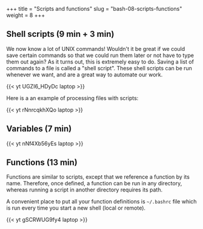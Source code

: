 +++
title = "Scripts and functions"
slug = "bash-08-scripts-functions"
weight = 8
+++

## Shell scripts (9 min + 3 min)

We now know a lot of UNIX commands! Wouldn't it be great if we could save certain commands so that we
could run them later or not have to type them out again? As it turns out, this is extremely easy to
do. Saving a list of commands to a file is called a "shell script". These shell scripts can be run
whenever we want, and are a great way to automate our work.

<!-- ~~~ {.bash} -->
<!-- $ cd ~/Desktop/data-shell/molecules -->
<!-- $ nano process.sh -->
<!-- 	#!/bin/bash         # this is called sha-bang; can be omitted for generic (bash/csh/tcsh) commands -->
<!-- 	echo Looking into file octane.pdb -->
<!-- 	head -15 octane.pdb | tail -5       # what does it do? -->
<!-- $ bash process.sh   # the script ran! -->
<!-- ~~~ -->

<!-- Alternatively, you can change file permissions: -->

<!-- ~~~ {.bash} -->
<!-- $ chmod u+x process.sh -->
<!-- $ ./process.sh -->
<!-- ~~~ -->

<!-- Let's pass an arbitrary file to it: -->
<!-- ~~~ {.bash} -->
<!-- $ nano process.sh -->
<!-- 	#!/bin/bash -->
<!-- 	echo Looking into file $1       # $1 means the first argument to the script -->
<!--     head -15 $1 | tail -5 -->
<!-- $ ./process cubane.pdb -->
<!-- $ ./process propane.pdb -->
<!-- ~~~ -->

<!-- * head -15 "$1" | tail -5     # placing in double-quotes lets us pass filenames with spaces -->
<!-- * head $2 $1 | tail $3        # what will this do? -->
<!-- * $# holds the number of command-line arguments -->
<!-- * $@ means all command-lines arguments to the script (words in a string) -->

<!-- > **Quiz 11:** script.sh in molecules Users/nelle/molecules. -->

<!-- > **Exercise:** write a script that takes any number of filenames, e.g., "scriptName.sh cubane.pdb -->
<!-- > propane.pdb", for each file prints the number of lines and its first five lines, and separates the -->
<!-- > output from different files by an empty line. -->

<!-- 08-scripts.mkv -->
{{< yt UGZI6_HDyDc laptop >}}

Here is a an example of processing files with scripts:

<!-- 08-script-molecules.mkv -->
{{< yt rNnrcqkhXQo laptop >}}






<!-- ## If statements -->

<!-- Let's write and run the following script: -->

<!-- ~~~ {.bash} -->
<!-- $ nano check.sh -->
<!--     for f in $@ -->
<!--     do -->
<!--       if [ -e $f ]      # make sure to have spaces around each bracket! -->
<!--       then -->
<!--         echo $f exists -->
<!--       else -->
<!--         echo $f does not exist -->
<!--       fi -->
<!--     done -->
<!-- $ chmod u+x check.sh -->
<!-- $ ./check.sh a b c check.sh -->
<!-- ~~~ -->

<!-- * Full syntax is: -->

<!-- ~~~ {.bash} -->
<!-- if [ condition1 ] -->
<!-- then -->
<!--   command 1 -->
<!--   command 2 -->
<!--   command 3 -->
<!-- elif [ condition2 ] -->
<!-- then -->
<!--   command 4 -->
<!--   command 5 -->
<!-- else -->
<!--   default command -->
<!-- fi -->
<!-- ~~~ -->

<!-- Some examples of conditions (**make sure to have spaces around each bracket!**): -->

<!-- * [ $myvar == 'text' ] checks if variable is equal to 'text' -->
<!-- * [ $myvar == number ] checks if variable is equal to number -->
<!-- * [ -e fileOrDirName ] checks if fileOrDirName exists -->
<!-- * [ -d name ] checks if name is a directory -->
<!-- * [ -f name ] checks if name is a file -->
<!-- * [ -s name ] checks if file name has length greater than 0 -->

<!-- > **Exercise:** write a script that complains when it does not receive arguments. -->



## Variables (7 min)

<!-- We already saw variables that were specific to scripts ($1, $@, ...) and to loops ($file). Variables can be used -->
<!-- outside of scripts: -->

<!-- ~~~ {.bash} -->
<!-- $ myvar=3        # no spaces permitted around the equality sign! -->
<!-- $ echo myvar     # will print the string 'myvar' -->
<!-- $ echo $myvar    # will print the value of myvar -->
<!-- ~~~ -->

<!-- Sometimes you see notation: -->

<!-- ~~~ {.bash} -->
<!-- $ export myvar=3 -->
<!-- ~~~ -->

<!-- Using 'export' will make sure that all inherited processes of this shell will have access to this -->
<!-- variable. Try defining the variable *newvar* without/with 'export' and then running the script: -->

<!-- ~~~ {.bash} -->
<!-- $ nano process.sh -->
<!-- 	#!/bin/bash -->
<!--     echo $newvar -->
<!-- ~~~ -->

<!-- You can assign a command's output to a variable to use in another command (this is called *command -->
<!-- substitution*) -- we'll see this later when we play with 'find' command. -->

<!-- ~~~ {.bash} -->
<!-- $ printenv    # print all declared variables -->
<!-- $ env         # same -->
<!-- $ unset myvar   # unset a variable -->
<!-- ~~~ -->

<!-- Environment variables are those that affect the behaviour of the shell and user interface: -->

<!-- ~~~ {.bash} -->
<!-- $ echo $HOME -->
<!-- $ echo $PATH -->
<!-- $ echo $PWD -->
<!-- $ echo $PS1 -->
<!-- ~~~ -->

<!-- It is best to define custom environment variables inside your ~/.bashrc file. It is loaded every time you -->
<!-- start a new shell. -->

<!-- 08-variables.mkv -->
{{< yt nNf4Xb56yEs laptop >}}




## Functions (13 min)

Functions are similar to scripts, except that we reference a function by its name. Therefore, once
defined, a function can be run in any directory, whereas running a script in another directory requires
its path.

A convenient place to put all your function definitions is `~/.bashrc` file which is run every time you
start a new shell (local or remote).

<!-- Like in any programming language, in bash a function is a block of code that you can access by its -->
<!-- name. The syntax is: -->

<!-- ~~~ {.bash} -->
<!-- functionName() { -->
<!--   command 1 -->
<!--   command 2 -->
<!--   ... -->
<!-- } -->
<!-- ~~~ -->

<!-- Inside functions you can access its arguments with variables $1 $2 ... $# $@ -- exactly the same as in -->
<!-- scripts. Functions are very convenient because you can define them inside your ~/.bashrc -->
<!-- file. Alternatively, you can place them into a file and then **source** them whenever needed: -->

<!-- ~~~ {.bash} -->
<!-- $ source allMyFunctions.sh -->
<!-- ~~~ -->

<!-- Here is our first function: -->

<!-- ~~~ {.bash} -->
<!-- greetings() { -->
<!--   echo hello -->
<!-- } -->
<!-- ~~~ -->

<!-- Let's write a function 'combine()' that takes all the files we pass to it, copies them into a -->
<!-- randomly-named directory and prints that directory to the screen: -->

<!-- ~~~ {.bash} -->
<!-- combine() { -->
<!--   if [ $# -eq 0 ]; then -->
<!--     echo "No arguments specified. Usage: combine file1 [file2 ...]" -->
<!--     return 1        # return a non-zero error code -->
<!--   fi -->
<!--   dir=$RANDOM$RANDOM -->
<!--   mkdir $dir -->
<!--   cp $@ $dir -->
<!--   echo look in the directory $dir -->
<!-- } -->
<!-- ~~~ -->

<!-- > **Exercise:** write a function to swap two file names. Add a check that both files exist, before -->
<!-- > renaming them. -->

<!-- > **Exercise:** write a function archive() that takes a directory as an argument, packs it into a gzipped -->
<!-- > tar archive (often called *tarball*) and deletes the original directory. -->

<!-- > **Exercise:** write the reverse function unarchive() that replaces a gzipped tarball with a directory. -->

<!-- 08-functions.mkv -->
{{< yt gSCRWUG9fy4 laptop >}}
